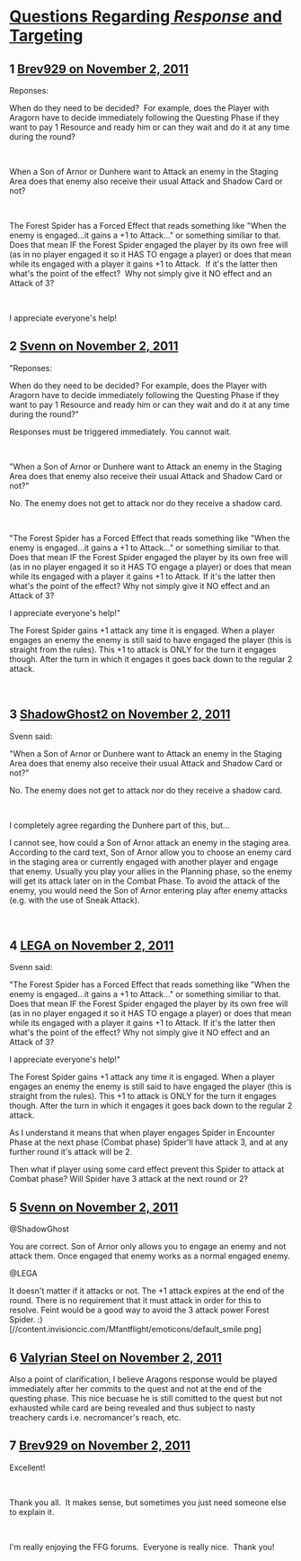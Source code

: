 # [Questions Regarding *Response* and Targeting](https://community.fantasyflightgames.com/topic/55674-questions-regarding-response-and-targeting/)

## 1 [Brev929 on November 2, 2011](https://community.fantasyflightgames.com/topic/55674-questions-regarding-response-and-targeting/?do=findComment&comment=550632)

Reponses:

When do they need to be decided?  For example, does the Player with Aragorn have to decide immediately following the Questing Phase if they want to pay 1 Resource and ready him or can they wait and do it at any time during the round?

 

When a Son of Arnor or Dunhere want to Attack an enemy in the Staging Area does that enemy also receive their usual Attack and Shadow Card or not?

 

The Forest Spider has a Forced Effect that reads something like "When the enemy is engaged...it gains a +1 to Attack..." or something similiar to that.  Does that mean IF the Forest Spider engaged the player by its own free will (as in no player engaged it so it HAS TO engage a player) or does that mean while its engaged with a player it gains +1 to Attack.  If it's the latter then what's the point of the effect?  Why not simply give it NO effect and an Attack of 3?

 

I appreciate everyone's help!

## 2 [Svenn on November 2, 2011](https://community.fantasyflightgames.com/topic/55674-questions-regarding-response-and-targeting/?do=findComment&comment=550637)

"Reponses:

When do they need to be decided? For example, does the Player with Aragorn have to decide immediately following the Questing Phase if they want to pay 1 Resource and ready him or can they wait and do it at any time during the round?"

Responses must be triggered immediately. You cannot wait.

 

"When a Son of Arnor or Dunhere want to Attack an enemy in the Staging Area does that enemy also receive their usual Attack and Shadow Card or not?"

No. The enemy does not get to attack nor do they receive a shadow card.

 

"The Forest Spider has a Forced Effect that reads something like "When the enemy is engaged...it gains a +1 to Attack..." or something similiar to that. Does that mean IF the Forest Spider engaged the player by its own free will (as in no player engaged it so it HAS TO engage a player) or does that mean while its engaged with a player it gains +1 to Attack. If it's the latter then what's the point of the effect? Why not simply give it NO effect and an Attack of 3?

I appreciate everyone's help!"

The Forest Spider gains +1 attack any time it is engaged. When a player engages an enemy the enemy is still said to have engaged the player (this is straight from the rules). This +1 to attack is ONLY for the turn it engages though. After the turn in which it engages it goes back down to the regular 2 attack.

 

## 3 [ShadowGhost2 on November 2, 2011](https://community.fantasyflightgames.com/topic/55674-questions-regarding-response-and-targeting/?do=findComment&comment=550652)

Svenn said:

"When a Son of Arnor or Dunhere want to Attack an enemy in the Staging Area does that enemy also receive their usual Attack and Shadow Card or not?"

No. The enemy does not get to attack nor do they receive a shadow card.

 

I completely agree regarding the Dunhere part of this, but...

I cannot see, how could a Son of Arnor attack an enemy in the staging area. According to the card text, Son of Arnor allow you to choose an enemy card in the staging area or currently engaged with another player and engage that enemy. Usually you play your allies in the Planning phase, so the enemy will get its attack later on in the Combat Phase. To avoid the attack of the enemy, you would need the Son of Arnor entering play after enemy attacks (e.g. with the use of Sneak Attack).

 

## 4 [LEGA on November 2, 2011](https://community.fantasyflightgames.com/topic/55674-questions-regarding-response-and-targeting/?do=findComment&comment=550657)

Svenn said:

"The Forest Spider has a Forced Effect that reads something like "When the enemy is engaged...it gains a +1 to Attack..." or something similiar to that. Does that mean IF the Forest Spider engaged the player by its own free will (as in no player engaged it so it HAS TO engage a player) or does that mean while its engaged with a player it gains +1 to Attack. If it's the latter then what's the point of the effect? Why not simply give it NO effect and an Attack of 3?

I appreciate everyone's help!"

The Forest Spider gains +1 attack any time it is engaged. When a player engages an enemy the enemy is still said to have engaged the player (this is straight from the rules). This +1 to attack is ONLY for the turn it engages though. After the turn in which it engages it goes back down to the regular 2 attack.



As I understand it means that when player engages Spider in Encounter Phase at the next phase (Combat phase) Spider'll have attack 3, and at any further round it's attack will be 2.

Then what if player using some card effect prevent this Spider to attack at Combat phase? Will Spider have 3 attack at the next round or 2?

## 5 [Svenn on November 2, 2011](https://community.fantasyflightgames.com/topic/55674-questions-regarding-response-and-targeting/?do=findComment&comment=550674)

@ShadowGhost

You are correct. Son of Arnor only allows you to engage an enemy and not attack them. Once engaged that enemy works as a normal engaged enemy.

@LEGA

It doesn't matter if it attacks or not. The +1 attack expires at the end of the round. There is no requirement that it must attack in order for this to resolve. Feint would be a good way to avoid the 3 attack power Forest Spider. :) [//content.invisioncic.com/Mfantflight/emoticons/default_smile.png]

## 6 [Valyrian Steel on November 2, 2011](https://community.fantasyflightgames.com/topic/55674-questions-regarding-response-and-targeting/?do=findComment&comment=550689)

Also a point of clarification, I believe Aragons response would be played immediately after her commits to the quest and not at the end of the questing phase. This nice becuase he is still comitted to the quest but not exhausted while card are being revealed and thus subject to nasty treachery cards i.e. necromancer's reach, etc.

## 7 [Brev929 on November 2, 2011](https://community.fantasyflightgames.com/topic/55674-questions-regarding-response-and-targeting/?do=findComment&comment=550772)

Excellent!

 

Thank you all.  It makes sense, but sometimes you just need someone else to explain it.

 

I'm really enjoying the FFG forums.  Everyone is really nice.  Thank you!

